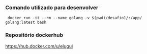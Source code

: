 ### Comando utilizado para desenvolver
```
 docker run -it --rm --name golang -v $(pwd)/desafio1/:/app/ golang:latest bash
``` 

### Repositório dockerhub

https://hub.docker.com/u/elugui
